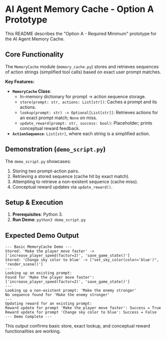 # AI Agent Memory Cache - Option A Prototype

This README describes the "Option A - Required Minimum" prototype for the AI Agent Memory Cache.

## Core Functionality

The `MemoryCache` module (`memory_cache.py`) stores and retrieves sequences of action strings (simplified tool calls) based on exact user prompt matches.

**Key Features:**
- **`MemoryCache` Class**:
    - In-memory dictionary for prompt -> action sequence storage.
    - `store(prompt: str, actions: List[str])`: Caches a prompt and its actions.
    - `lookup(prompt: str) -> Optional[List[str]]`: Retrieves actions for an exact prompt match; `None` on miss.
    - `update_reward(prompt: str, success: bool)`: Placeholder; prints conceptual reward feedback.
- **`ActionSequence`**: `List[str]`, where each string is a simplified action.

## Demonstration (`demo_script.py`)

The `demo_script.py` showcases:
1. Storing two prompt-action pairs.
2. Retrieving a stored sequence (cache hit by exact match).
3. Attempting to retrieve a non-existent sequence (cache miss).
4. Conceptual reward updates via `update_reward()`.

## Setup & Execution

1.  **Prerequisites**: Python 3.
2.  **Run Demo**: `python3 demo_script.py`

## Expected Demo Output

```
--- Basic MemoryCache Demo ---
Stored: 'Make the player move faster' -> ['increase_player_speed(factor=2)', 'save_game_state()']
Stored: 'Change sky color to blue' -> ["set_sky_color(color='blue')", 'render_scene()']
---
Looking up an existing prompt:
Found for 'Make the player move faster': ['increase_player_speed(factor=2)', 'save_game_state()']
---
Looking up a non-existent prompt: 'Make the enemy stronger'
No sequence found for 'Make the enemy stronger'
---
Updating reward for an existing prompt:
Reward update for prompt 'Make the player move faster': Success = True
Reward update for prompt 'Change sky color to blue': Success = False
--- Demo Complete ---
```
This output confirms basic store, exact lookup, and conceptual reward functionalities are working. 